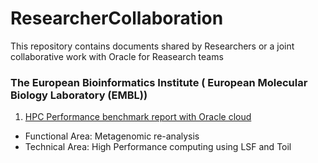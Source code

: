 # ResearcherCollaboration

This repository contains documents shared by Researchers or a joint collaborative work with Oracle for Reasearch teams

### The European Bioinformatics Institute ( European Molecular Biology Laboratory (EMBL))
1. [HPC Performance benchmark report with Oracle cloud](https://docs.google.com/document/d/17tOoX-dvefOqnV6LVpikjfpHcMS_tBDz5aqi_tM88qY/edit?usp=sharing)
* Functional Area: Metagenomic re-analysis 
* Technical Area: High Performance computing using LSF and Toil 

